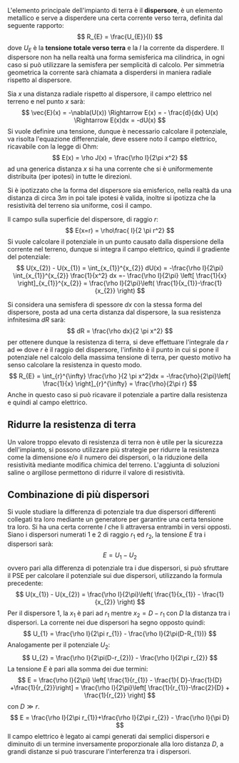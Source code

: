L'elemento principale dell'impianto di terra è il **dispersore**, è un elemento metallico e serve a disperdere una certa corrente verso terra, definita dal seguente rapporto:
$$
R_{E} = \frac{U_{E}}{I}
$$
dove $U_E$ è la **tensione totale verso terra** e la $I$ la corrente da disperdere.
Il dispersore non ha nella realtà una forma semisferica ma cilindrica, in ogni caso si può utilizzare la semisfera per semplicità di calcolo.
Per simmetria geometrica la corrente sarà chiamata a disperdersi in maniera radiale rispetto al dispersore.

Sia $x$ una distanza radiale rispetto al dispersore, il campo elettrico nel terreno e nel punto $x$ sarà:
$$
\vec{E}(x) = -\nabla(U(x)) \Rightarrow E(x) = - \frac{d}{dx} U(x) \Rightarrow E(x)dx = -dU(x)
$$
Si vuole definire una tensione, dunque è necessario calcolare il potenziale, va risolta l'equazione differenziale, deve essere noto il campo elettrico, ricavabile con la legge di Ohm:
$$
E(x) = \rho J(x) = \frac{\rho I}{2\pi x^2}
$$
ad una generica distanza $x$ si ha una corrente che si è uniformemente distribuita (per ipotesi) in tutte le direzioni.

Si è ipotizzato che la forma del dispersore sia emisferico, nella realtà da una distanza di circa $3m$ in poi tale ipotesi è valida, inoltre si ipotizza che la resistività del terreno sia uniforme, così il campo.

Il campo sulla superficie del dispersore, di raggio $r$:
$$
E(x=r) = \rho\frac{ I}{2 \pi r^2}
$$
Si vuole calcolare il potenziale in un punto causato dalla dispersione della corrente nel terreno, dunque si integra il campo elettrico, quindi il gradiente del potenziale:
$$
U(x_{2}) - U(x_{1}) = \int_{x_{1}}^{x_{2}} dU(x) = -\frac{\rho I}{2\pi} \int_{x_{1}}^{x_{2}} \frac{1}{x^2} dx =- \frac{\rho I}{2\pi} \left[ \frac{1}{x} \right]_{x_{1}}^{x_{2}} = \frac{\rho I}{2\pi}\left( \frac{1}{x_{1}}-\frac{1}{x_{2}} \right)
$$

Si considera una semisfera di spessore $dx$ con la stessa forma del dispersore, posta ad una certa distanza dal dispersore, la sua resistenza infnitesima $dR$ sarà:
$$
dR = \frac{\rho dx}{2 \pi x^2}
$$
per ottenere dunque la resistenza di terra, si deve effettuare l'integrale da $r$ ad $\infty$ dove $r$ è il raggio del dispersore, l'infinito è il punto in cui si pone il potenziale nel calcolo della massima tensione di terra, per questo motivo ha senso calcolare la resistenza in questo modo.
$$
R_{E} = \int_{r}^{\infty} \frac{\rho }{2 \pi x^2}dx = -\frac{\rho}{2\pi}\left[ \frac{1}{x} \right]_{r}^{\infty} = \frac{\rho}{2\pi r}
$$
Anche in questo caso si può ricavare il potenziale a partire dalla resistenza e quindi al campo elettrico.

## Ridurre la resistenza di terra
Un valore troppo elevato di resistenza di terra non è utile per la sicurezza dell'impianto, si possono utilizzare più strategie per ridurre la resistenza come la dimensione e/o il numero dei dispersori, o la riduzione della resistività mediante modifica chimica del terreno.
L'aggiunta di soluzioni saline o argillose permettono di ridurre il valore di resistività.

## Combinazione di più dispersori
Si vuole studiare la differenza di potenziale tra due dispersori differenti collegati tra loro mediante un generatore per garantire una certa tensione tra loro. Si ha una certa corrente $I$ che li attraversa entrambi in versi opposti.
Siano i dispersori numerati 1 e 2 di raggio $r_1$ ed $r_2$, la tensione $E$ tra i dispersori sarà:
$$
E = U_{1} - U_{2} 
$$
ovvero pari alla differenza di potenziale tra i due dispersori, si può sfruttare il PSE per calcolare il potenziale sui due dispersori, utilizzando la formula precedente:
$$
U(x_{1}) - U(x_{2}) = \frac{\rho I}{2\pi}\left( \frac{1}{x_{1}} - \frac{1}{x_{2}} \right)
$$
Per il dispersore 1, la $x_1$ è pari ad $r_1$ mentre $x_2= D-r_{1}$ con $D$ la distanza tra i dispersori.
La corrente nei due dispersori ha segno opposto quindi:
$$
U_{1} = \frac{\rho I}{2\pi r_{1}} - \frac{\rho I}{2\pi(D-R_{1})}
$$
Analogamente per il potenziale $U_2$:
$$
U_{2} = \frac{\rho I}{2\pi(D-r_{2})} - \frac{\rho I}{2\pi r_{2}}
$$
La tensione $E$ è pari alla somma dei due termini:
$$
E = \frac{\rho I}{2\pi} \left[ \frac{1}{r_{1}} - \frac{1}{ D}-\frac{1}{D} +\frac{1}{r_{2}}\right] = \frac{\rho I}{2\pi}\left[ \frac{1}{r_{1}}-\frac{2}{D} + \frac{1}{r_{2}} \right]
$$
con $D\gg r$.
$$
E = \frac{\rho I}{2\pi r_{1}}+\frac{\rho I}{2\pi r_{2}} - \frac{\rho I}{\pi D}
$$
Il campo elettrico è legato ai campi generati dai semplici dispersori e diminuito di un termine inversamente proporzionale alla loro distanza $D$, a grandi distanze si può trascurare l'interferenza tra i dispersori.
